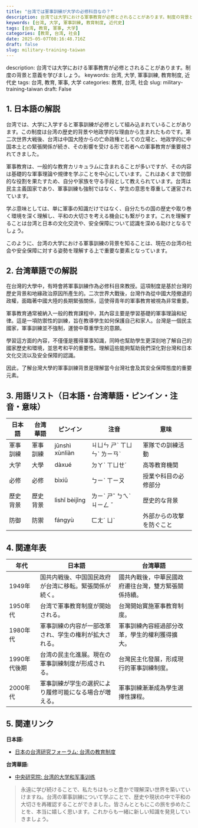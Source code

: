 ```yaml
---
title: "台湾では軍事訓練が大学の必修科目なの？"
description: 台湾では大学における軍事教育が必修とされることがあります。制度の背景と意義を学びましょう。
keywords: [台湾, 大学, 軍事訓練, 教育制度, 近代史]
tags: [台湾, 教育, 軍事, 大学]
categories: [教育, 台湾, 社会]
date: 2025-05-07T08:16:48.716Z
draft: false
slug: military-training-taiwan
---
```


description: 台湾では大学における軍事教育が必修とされることがあります。制度の背景と意義を学びましょう。
keywords: 台湾, 大学, 軍事訓練, 教育制度, 近代史
tags: 台湾, 教育, 軍事, 大学
categories: 教育, 台湾, 社会
slug: military-training-taiwan
draft: False

## 1. 日本語の解説

台湾では、大学に入学すると軍事訓練が必修として組み込まれていることがあります。この制度は台湾の歴史的背景や地政学的な理由から生まれたものです。第二次世界大戦後、台湾は中国大陸からの亡命政権としての立場と、地政学的に中国本土との緊張関係が続き、その影響を受ける形で若者への軍事教育が重要視されてきました。

軍事教育は、一般的な教育カリキュラムに含まれることが多いですが、その内容は基礎的な軍事理論や規律を学ぶことを中心にしています。これはあくまで防御的な役割を果たすため、自分や家族を守る手段として教えられています。台湾は民主主義国家であり、軍事訓練も強制ではなく、学生の意思を尊重して運営されています。

学ぶ意味としては、単に軍事の知識だけではなく、自分たちの国の歴史や取り巻く環境を深く理解し、平和の大切さを考える機会にも繋がります。これを理解することは台湾と日本の文化交流や、安全保障について認識を深める助けとなるでしょう。

このように、台湾の大学における軍事訓練の背景を知ることは、現在の台湾の社会や安全保障に対する姿勢を理解する上で重要な要素となっています。

## 2. 台湾華語での解説

在台灣的大學中，有時會將軍事訓練作為必修科目來教授。這項制度是基於台灣的歷史背景和地緣政治原因所產生的。二次世界大戰後，台灣作為從中國大陸撤退的政權，面臨著中國大陸的長期緊張關係，這使得青年的軍事教育被視為非常重要。

軍事教育通常被納入一般的教育課程中，其內容主要是學習基礎的軍事理論和紀律。這是一項防禦性的訓練，旨在教導學生如何保護自己和家人。台灣是一個民主國家，軍事訓練並不強制，運營中尊重學生的意願。

學習這方面的內容，不僅僅是獲得軍事知識，同時也幫助學生更深刻地了解自己的國家歷史和環境，並思考和平的重要性。理解這些能夠幫助我們深化對台灣和日本文化交流以及安全保障的認識。

因此，了解台灣大學的軍事訓練背景是理解當今台灣社會及其安全保障態度的重要元素。

## 3. 用語リスト（日本語・台湾華語・ピンイン・注音・意味）

| 日本語         | 台湾華語           | ピンイン                | 注音     | 意味                         |
|----------------|--------------------|------------------------|----------|------------------------------|
| 軍事訓練       | 軍事訓練           | jūnshì xùnliàn         | ㄐㄩㄣ ㄕˋ ㄒㄩㄣˋ ㄌㄧㄢˋ | 軍隊での訓練活動            |
| 大学           | 大學               | dàxué                 | ㄉㄚˋ ㄒㄩㄝˊ | 高等教育機関                 |
| 必修           | 必修               | bìxiū                 | ㄅㄧˋ ㄒㄧㄡ    | 授業や科目の必修部分         |
| 歷史背景       | 歷史背景           | lìshǐ bèijǐng         | ㄌㄧˋ ㄕˇ ㄅㄟˋ ㄐㄧㄥ ˇ| 歴史的な背景                 |
| 防御           | 防禦               | fángyù                | ㄈㄤˊ ㄩˋ     | 外部からの攻撃を防ぐこと     |

## 4. 関連年表

| 年代        | 日本語                                                                 | 台湾華語                                                                 |
|-------------|------------------------------------------------------------------------|--------------------------------------------------------------------------|
| 1949年      | 国共内戦後、中国国民政府が台湾に移転。緊張関係が続く。                 | 國共內戰後，中華民國政府遷往台灣，雙方緊張關係持續。                      |
| 1950年代    | 台湾で軍事教育制度が開始される。                                        | 台灣開始實施軍事教育制度。                                              |
| 1980年代    | 軍事訓練の内容が一部改革され、学生の権利が拡大される。                  | 軍事訓練內容經過部分改革，學生的權利獲得擴大。                           |
| 1990年代後期| 台湾の民主化進展。現在の軍事訓練制度が形成される。                      | 台灣民主化發展，形成現行的軍事訓練制度。                                    |
| 2000年代    | 軍事訓練が学生の選択により履修可能になる場合が増える。                   | 軍事訓練漸漸成為學生選擇性課程。                                     |

## 5. 関連リンク

**日本語:**
- [日本の台湾研究フォーラム: 台湾の教育制度](http://www.taiwan-forum.org/education)

**台湾華語:**
- [中央研究院: 台湾的大学和军事训练](http://www.sinica.edu.tw/militarytraining)

> 永遠に学び続けることで、私たちはもっと豊かで理解深い世界を築いていけますね。台湾の軍事訓練について学ぶことで、歴史や現状の中で平和の大切さを再確認することができました。皆さんとともにこの旅を歩めたことを、本当に嬉しく思います。これからも一緒に新しい知識を発見していきましょう。